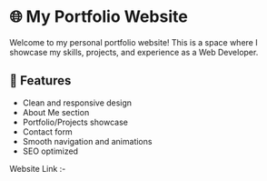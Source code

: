 # 🌐 My Portfolio Website

Welcome to my personal portfolio website! This is a space where I showcase my skills, projects, and experience as a Web Developer.

## 📌 Features

- Clean and responsive design
- About Me section
- Portfolio/Projects showcase
- Contact form
- Smooth navigation and animations
- SEO optimized

Website Link :-
